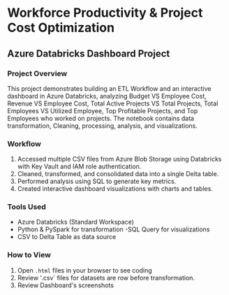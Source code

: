# Workforce Productivity & Project Cost Optimization

## Azure Databricks Dashboard Project

### Project Overview
This project demonstrates building an ETL Workflow and an interactive dashboard in Azure Databricks, analyzing Budget VS Employee Cost, Revenue VS Employee Cost, Total Active Projects VS Total Projects, Total Employees VS Utilized Employee, Top Profitable Projects, and Top Employees who worked on projects. The notebook contains data transformation, Cleaning, processing, analysis, and visualizations.

### Workflow 
1. Accessed multiple CSV files from Azure Blob Storage using Databricks with Key Vault and IAM role authentication.
2. Cleaned, transformed, and consolidated data into a single Delta table.
3. Performed analysis using SQL to generate key metrics.
4. Created interactive dashboard visualizations with charts and tables.
   
### Tools Used
- Azure Databricks (Standard Workspace) 
- Python & PySpark for transformation
-SQL Query for visualizations
- CSV to Delta Table as data source

### How to View
1. Open `.html` files in your browser to see coding
2. Review '.csv` files for datasets are row before transformation.
3. Review Dashboard's screenshots

